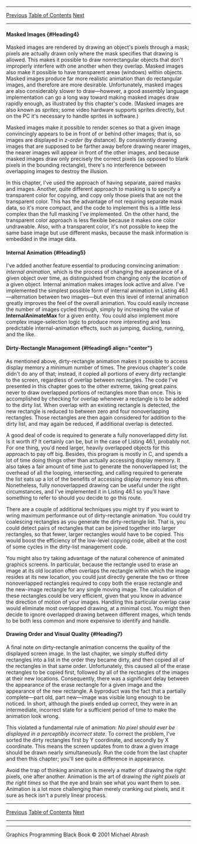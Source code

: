   ------------------------ --------------------------------- --------------------
  [Previous](46-02.html)   [Table of Contents](index.html)   [Next](47-01.html)
  ------------------------ --------------------------------- --------------------

#### Masked Images {#Heading4}

Masked images are rendered by drawing an object's pixels through a mask;
pixels are actually drawn only where the mask specifies that drawing is
allowed. This makes it possible to draw nonrectangular objects that
don't improperly interfere with one another when they overlap. Masked
images also make it possible to have transparent areas (windows) within
objects. Masked images produce far more realistic animation than do
rectangular images, and therefore are more desirable. Unfortunately,
masked images are also considerably slower to draw—however, a good
assembly language implementation can go a long way toward making masked
images draw rapidly enough, as illustrated by this chapter's code.
(Masked images are also known as *sprites*; some video hardware supports
sprites directly, but on the PC it's necessary to handle sprites in
software.)

Masked images make it possible to render scenes so that a given image
convincingly appears to be in front of or behind other images; that is,
so images are displayed in *z-order* (by distance). By consistently
drawing images that are supposed to be farther away before drawing
nearer images, the nearer images will appear in front of the other
images, and because masked images draw only precisely the correct pixels
(as opposed to blank pixels in the bounding rectangle), there's no
interference between overlapping images to destroy the illusion.

In this chapter, I've used the approach of having separate, paired masks
and images. Another, quite different approach to masking is to specify a
transparent color for copying, and copy only those pixels that are not
the transparent color. This has the advantage of not requiring separate
mask data, so it's more compact, and the code to implement this is a
little less complex than the full masking I've implemented. On the other
hand, the transparent color approach is less flexible because it makes
one color undrawable. Also, with a transparent color, it's not possible
to keep the same base image but use different masks, because the mask
information is embedded in the image data.

#### Internal Animation {#Heading5}

I've added another feature essential to producing convincing animation:
*internal animation*, which is the process of changing the appearance of
a given object over time, as distinguished from changing only the
*location* of a given object. Internal animation makes images look
active and alive. I've implemented the simplest possible form of
internal animation in Listing 46.1—alternation between two images—but
even this level of internal animation greatly improves the feel of the
overall animation. You could easily increase the number of images cycled
through, simply by increasing the value of **InternalAnimateMax** for a
given entity. You could also implement more complex image-selection
logic to produce more interesting and less predictable
internal-animation effects, such as jumping, ducking, running, and the
like.

#### Dirty-Rectangle Management {#Heading6 align="center"}

As mentioned above, dirty-rectangle animation makes it possible to
access display memory a minimum number of times. The previous chapter's
code didn't do any of that; instead, it copied all portions of every
dirty rectangle to the screen, regardless of overlap between rectangles.
The code I've presented in this chapter goes to the other extreme,
taking great pains never to draw overlapped portions of rectangles more
than once. This is accomplished by checking for overlap whenever a
rectangle is to be added to the dirty list. When overlap with an
existing rectangle is detected, the new rectangle is reduced to between
zero and four nonoverlapping rectangles. Those rectangles are then again
considered for addition to the dirty list, and may again be reduced, if
additional overlap is detected.

A good deal of code is required to generate a fully nonoverlapped dirty
list. Is it worth it? It certainly can be, but in the case of Listing
46.1, probably not. For one thing, you'd need larger, heavily overlapped
objects for this approach to pay off big. Besides, this program is
mostly in C, and spends a lot of time doing things other than actually
accessing display memory. It also takes a fair amount of time just to
generate the nonoverlapped list; the overhead of all the looping,
intersecting, and calling required to generate the list eats up a lot of
the benefits of accessing display memory less often. Nonetheless, fully
nonoverlapped drawing can be useful under the right circumstances, and
I've implemented it in Listing 46.1 so you'll have something to refer to
should you decide to go this route.

There are a couple of additional techniques you might try if you want to
wring maximum performance out of dirty-rectangle animation. You could
try coalescing rectangles as you generate the dirty-rectangle list. That
is, you could detect pairs of rectangles that can be joined together
into larger rectangles, so that fewer, larger rectangles would have to
be copied. This would boost the efficiency of the low-level copying
code, albeit at the cost of some cycles in the dirty-list management
code.

You might also try taking advantage of the natural coherence of animated
graphics screens. In particular, because the rectangle used to erase an
image at its old location often overlaps the rectangle within which the
image resides at its new location, you could just directly generate the
two or three nonoverlapped rectangles required to copy both the erase
rectangle and the new-image rectangle for any single moving image. The
calculation of these rectangles could be very efficient, given that you
know in advance the direction of motion of your images. Handling this
particular overlap case would eliminate most overlapped drawing, at a
minimal cost. You might then decide to ignore overlapped drawing between
different images, which tends to be both less common and more expensive
to identify and handle.

#### Drawing Order and Visual Quality {#Heading7}

A final note on dirty-rectangle animation concerns the quality of the
displayed screen image. In the last chapter, we simply stuffed dirty
rectangles into a list in the order they became dirty, and then copied
all of the rectangles in that same order. Unfortunately, this caused all
of the erase rectangles to be copied first, followed by all of the
rectangles of the images at their new locations. Consequently, there was
a significant delay between the appearance of the erase rectangle for a
given image and the appearance of the new rectangle. A byproduct was the
fact that a partially complete—part old, part new—image was visible long
enough to be noticed. In short, although the pixels ended up correct,
they were in an intermediate, incorrect state for a sufficient period of
time to make the animation look wrong.

This violated a fundamental rule of animation: *No pixel should ever be
displayed in a perceptibly incorrect state*. To correct the problem,
I've sorted the dirty rectangles first by Y coordinate, and secondly by
X coordinate. This means the screen updates from to draw a given image
should be drawn nearly simultaneously. Run the code from the last
chapter and then this chapter; you'll see quite a difference in
appearance.

Avoid the trap of thinking animation is merely a matter of drawing the
right pixels, one after another. Animation is the art of drawing *the
right pixels at the right times* so that the eye and brain see what you
want them to see. Animation is a lot more challenging than merely
cranking out pixels, and it sure as heck isn't a purely linear process.

  ------------------------ --------------------------------- --------------------
  [Previous](46-02.html)   [Table of Contents](index.html)   [Next](47-01.html)
  ------------------------ --------------------------------- --------------------

* * * * *

Graphics Programming Black Book © 2001 Michael Abrash
